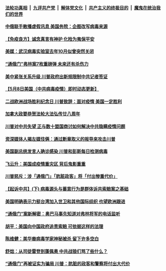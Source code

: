 

####  [法轮功真相](../../../../basic/blob/master/README.md?t=05102102) &nbsp;|&nbsp; [九评共产党](../../../../9ping.md/blob/master/README.md?t=05102102) &nbsp;|&nbsp; [解体党文化](../../../../jtdwh.md/blob/master/README.md?t=05102102)  &nbsp;|&nbsp; [共产主义的终极目的](../../../../gczydzjmd.md/blob/master/README.md?t=05102102) &nbsp;|&nbsp; [魔鬼在统治我们的世界](../../../../mgztzwmdsj.md/blob/master/README.md?t=05102102) 

#### [中俄联手散播虚假讯息  美国务院：企图改写病毒来源](../pages/soh6/376993.md?t=05102102) 
#### [【免疫良方】诚念真言有神护 化险为夷保平安](../pages/soh6/376936.md?t=05102102) 
#### [美媒：武汉病毒实验室去年10月似曾突然关闭](../pages/soh6/376921.md?t=05102102) 
#### [“通俄门”弗林案7枚重磅弹 未来还有杀伤力](../pages/soh6/376852.md?t=05102102) 
#### [美中紧张关系升级 川普政府出新规限制中共记者签证](../pages/soh6/376846.md?t=05102102) 
#### [【5月8日美国（中共病毒疫情）即时动态更新】](../pages/soh6/376351.md?t=05102102) 
#### [二战欧洲战场胜利纪念日 川普致辞：面对疫情 美国一定胜利](../pages/soh6/376621.md?t=05102102) 
#### [加拿大政要恭贺法轮大法弘传廿八周年](../pages/soh6/376549.md?t=05102102) 
#### [川普对中共失望 正与数十盟国商讨如何解决中共隐瞒疫情问题](../pages/soh6/376537.md?t=05102102) 
#### [资深媒体人揭左媒伎俩：通过断章取义的报导来攻击川普](../pages/soh6/376543.md?t=05102102) 
#### [美国副总统发言人确诊感染 川普和彭斯每日检测病毒](../pages/soh6/376531.md?t=05102102) 
#### [飞云升：美国成疫情重灾区  背后鬼影重重](../pages/soh6/376534.md?t=05102102) 
#### [ 川普怒斥：涉「通俄门」「肮脏政客」将「付出惨重代价」](../pages/soh6/376528.md?t=05102102) 
#### [【起诉中共】(下) 病毒源头与蓄意行为是群体诉共索赔案之基础](../pages/soh6/376501.md?t=05102102) 
#### [美国明确表示力挺台湾加入世卫和其他国际组织 也望欧洲跟进](../pages/soh6/376471.md?t=05102102) 
#### [“通俄门”案新解密：奥巴马事先知道对弗林将军的电话监听](../pages/soh6/376480.md?t=05102102) 
#### [胡平：美国向中国政府追责索赔  可依据这样的法理](../pages/soh6/376483.md?t=05102102) 
#### [陈维健：美华裔病毒学家神秘被杀  留下许多空白](../pages/soh6/376477.md?t=05102102) 
#### [舒炪：从司徒雷登到蓬佩奥  中共战狼们骂了些什么？](../pages/soh6/376453.md?t=05102102) 
#### [“通俄门”再被证实为骗局 川普：肮脏的政客和警察将付出大代价](../pages/soh6/376462.md?t=05102102) 
